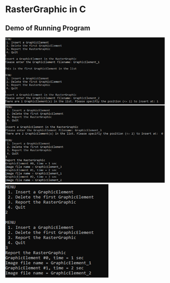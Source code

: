 # RasterGraphic in C

## Demo of Running Program
![Assign 0 Image 1](https://github.com/AhmedAfzal5/CST8219-CPP-Programming/blob/master/Assignment%200/Image%20Files/assign0-img1.PNG)
![Assign 0 Image 2](https://github.com/AhmedAfzal5/CST8219-CPP-Programming/blob/master/Assignment%200/Image%20Files/assign0-img2.PNG)
![Assign 0 Image 3](https://github.com/AhmedAfzal5/CST8219-CPP-Programming/blob/master/Assignment%200/Image%20Files/assign0-img3.PNG)
